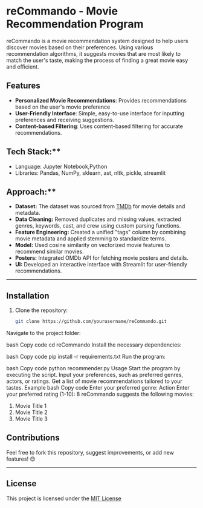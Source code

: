 # reCommando - Movie Recommendation Program

reCommando is a movie recommendation system designed to help users discover movies based on their preferences. Using various recommendation algorithms, it suggests movies that are most likely to match the user's taste, making the process of finding a great movie easy and efficient.

## Features

- **Personalized Movie Recommendations**: Provides recommendations based on the user's movie preference
- **User-Friendly Interface**: Simple, easy-to-use interface for inputting preferences and receiving suggestions.
- **Content-based Filtering**: Uses content-based filtering for accurate recommendations.

## Tech Stack:**
- Language: Jupyter Notebook,Python
- Libraries: Pandas, NumPy, sklearn, ast, nltk, pickle, streamlit

## Approach:**
- **Dataset:** The dataset was sourced from [TMDb](https://www.themoviedb.org/) for movie details and metadata.
- **Data Cleaning:** Removed duplicates and missing values, extracted genres, keywords, cast, and crew using custom parsing functions.
- **Feature Engineering:** Created a unified "tags" column by combining movie metadata and applied stemming to standardize terms.
- **Model:** Used cosine similarity on vectorized movie features to recommend similar movies.
- **Posters:** Integrated OMDb API for fetching movie posters and details.
- **UI:** Developed an interactive interface with Streamlit for user-friendly recommendations.

---

## Installation

1. Clone the repository:
   ```bash
   git clone https://github.com/yourusername/reCommando.git
Navigate to the project folder:

bash
Copy code
cd reCommando
Install the necessary dependencies:

bash
Copy code
pip install -r requirements.txt
Run the program:

bash
Copy code
python recommender.py
Usage
Start the program by executing the script.
Input your preferences, such as preferred genres, actors, or ratings.
Get a list of movie recommendations tailored to your tastes.
Example
bash
Copy code
Enter your preferred genre: Action
Enter your preferred rating (1-10): 8
reCommando suggests the following movies:
1. Movie Title 1
2. Movie Title 2
3. Movie Title 3
   
## Contributions
Feel free to fork this repository, suggest improvements, or add new features! 😊

---

## License
This project is licensed under the [MIT License](LICENSE)
